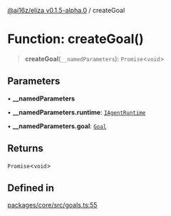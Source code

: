 [@ai16z/eliza v0.1.5-alpha.0](../index.md) / createGoal

# Function: createGoal()

> **createGoal**(`__namedParameters`): `Promise`\<`void`\>

## Parameters

• **\_\_namedParameters**

• **\_\_namedParameters.runtime**: [`IAgentRuntime`](../interfaces/IAgentRuntime.md)

• **\_\_namedParameters.goal**: [`Goal`](../interfaces/Goal.md)

## Returns

`Promise`\<`void`\>

## Defined in

[packages/core/src/goals.ts:55](https://github.com/meliksahgurtemel/eliza/blob/main/packages/core/src/goals.ts#L55)
